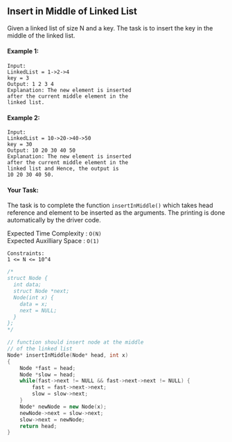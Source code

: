 ## Insert in Middle of Linked List

Given a linked list of size N and a key. The task is to insert the key in the middle of the linked list.

#### Example 1:

```
Input:
LinkedList = 1->2->4
key = 3
Output: 1 2 3 4
Explanation: The new element is inserted
after the current middle element in the
linked list.
```

#### Example 2:

```
Input:
LinkedList = 10->20->40->50
key = 30
Output: 10 20 30 40 50
Explanation: The new element is inserted
after the current middle element in the
linked list and Hence, the output is
10 20 30 40 50.
```

#### Your Task:

The task is to complete the function `insertInMiddle()` which takes head reference and element to be inserted as the arguments. The printing is done automatically by the driver code.

Expected Time Complexity : `O(N)`  
Expected Auxilliary Space : `O(1)`

```
Constraints:
1 <= N <= 10^4
```

```c++
/*
struct Node {
  int data;
  struct Node *next;
  Node(int x) {
    data = x;
    next = NULL;
  }
};
*/

// function should insert node at the middle
// of the linked list
Node* insertInMiddle(Node* head, int x)
{
	Node *fast = head;
	Node *slow = head;
	while(fast->next != NULL && fast->next->next != NULL) {
	    fast = fast->next->next;
	    slow = slow->next;
	}
	Node* newNode = new Node(x);
	newNode->next = slow->next;
	slow->next = newNode;
	return head;
}
```
